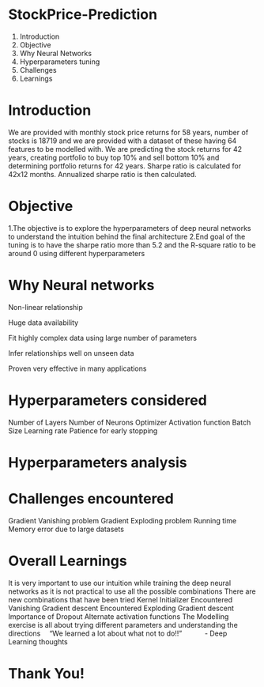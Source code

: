 # StockPrice-Prediction
1. Introduction
2. Objective
3. Why Neural Networks
4. Hyperparameters tuning
5. Challenges
6. Learnings
# Introduction
We are provided with monthly stock price returns for 58 years, number of stocks is 18719 and we are provided with a dataset of these having 64 features to be modelled with.
We are predicting the stock returns for 42 years, creating portfolio to buy top 10% and sell bottom 10% and determining portfolio returns for 42 years.
Sharpe ratio is calculated for 42x12 months. Annualized sharpe ratio is then calculated.

# Objective
1.The objective is to explore the hyperparameters of deep neural networks to understand the intuition behind the final architecture
2.End goal of the tuning is to have the sharpe ratio more than 5.2 and the R-square ratio to be around 0 using different hyperparameters

# Why Neural networks
Non-linear relationship

Huge data availability

Fit highly complex data using large number of parameters

Infer relationships well on unseen data

Proven very effective in many applications

# Hyperparameters considered
Number of Layers
Number of Neurons
Optimizer
Activation function
Batch Size
Learning rate
Patience for early stopping

# Hyperparameters analysis


# Challenges encountered
Gradient Vanishing problem
Gradient Exploding problem
Running time
Memory error due to large datasets
# Overall Learnings
It is very important to use our intuition while training the deep neural networks as it is not practical to use all the possible combinations
There are new combinations that have been tried
Kernel Initializer
Encountered Vanishing Gradient descent
Encountered Exploding Gradient descent
Importance of Dropout
Alternate activation functions
The Modelling exercise is all about trying different parameters and understanding the directions
 “We learned a lot about what not to do!!”
   - Deep Learning thoughts

# Thank You!
